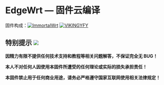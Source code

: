 <h1>EdgeWrt — 固件云编译</h1>

固件构成：[![ImmortalWrt](https://img.shields.io/badge/ImmortalWrt-ImmortalWrt-ff69b4.svg?style=flat&logo=appveyor)](https://github.com/immortalwrt/immortalwrt)  [![VIKINGYFY](https://img.shields.io/badge/IPQ-VIKINGYFY-32C955.svg?style=flat&logo=appveyor)](https://github.com/VIKINGYFY/immortalwrt)

## 特别提示 [![](https://img.shields.io/badge/-个人免责声明-FFFFFF.svg)](#特别提示-)

 **因精力有限不提供任何技术支持和教程等相关问题解答，不保证完全无 BUG！**

 **本人不对任何人因使用本固件所遭受的任何理论或实际的损失承担责任！**

 **本固件禁止用于任何商业用途，请务必严格遵守国家互联网使用相关法律规定！**

